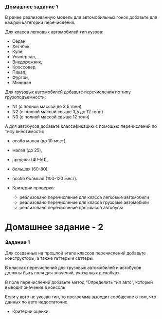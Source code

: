 ### Домашнее задание 1

В ранее реализованную модель для автомобильных гонок добавьте для каждой категории перечисления.

Для класса легковых автомобилей тип кузова:

- Седан
- Хетчбек
- Купе
- Универсал,
- Внедорожник,
- Кроссовер,
- Пикап,
- Фургон,
- Минивэн

Для грузовых автомобилей добавьте перечисления по типу грузоподъемности:

- N1  (с полной массой до 3,5 тонн)
- N2  (с полной массой свыше 3,5 до 12 тонн)
- N3  (с полной массой свыше 12 тонн)

А для автобусов добавьте классификацию с помощью перечислений по типу внестимости:

- особо малая (до 10 мест),
- малая (до 25),
- средняя (40-50),
- большая (60-80),
- особо большая (100-120 мест).

- Критерии проверки:
    - реализовано перечисление для класса легковые автомобили
    - реализовано перечисление для класса грузовые автомобили
    - реализовано перечисление для класса автобусы

# Домашнее задание - 2

### Задание 1

Для созданных на прошлой этапе классов перечислений добавьте конструкторы, а также геттеры и сеттеры.

В классах перечислений для грузовых автомобилей и автобусов должны быть поля для значений, указанных в скобках.

В поле перечислений добавьте метод “Определить тип авто”, который выводит значение в консоль.

Если у авто не указан тип, то программа выводит сообщение о том, что данных по авто недостаточно.

- Критерии оценки: